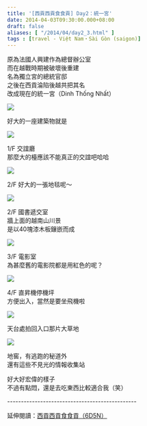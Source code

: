 ```yaml
---
title: '[西貢西貢食食貢] Day2：統一宮'
date: 2014-04-03T09:30:00.000+08:00
draft: false
aliases: [ "/2014/04/day2_3.html" ]
tags : [travel - Việt Nam・Sài Gòn (saigon)]
---
```


原為法國人興建作為總督辦公室  
而在越戰時期被破壞後重建  
名為獨立宮的總統官邸  
之後在西貢淪陷後越共把其名  
改成現在的統一宮（Dinh Thống Nhất）  

![](/images/saigon2d.jpg)

好大的一座建築物就是  

![](/images/saigon2d1.jpg)

1/F 交誼廳  
那麼大的檯應該不能真正的交誼吧哈哈  

![](/images/saigon2d2.jpg)

2/F 好大的一張地毯呢～  

![](/images/saigon2d3.jpg)

2/F 國書遞交室  
牆上面的越南山川景  
是以40塊漆木板鑲嵌而成  

![](/images/saigon2d4.jpg)

3/F 電影室  
為甚麼舊的電影院都是用紅色的呢？  

![](/images/saigon2d5.jpg)

4/F 直昇機停機坪  
方便出入，當然是要坐飛機啦  

![](/images/saigon2d6.jpg)

天台處拍回入口那片大草地  

![](/images/saigon2d7.jpg)

地窖，有逃跑的秘道外  
還有這些不見光的情報收集站  
  
好大好宏偉的樣子  
不過有點悶，還是去吃東西比較適合我（笑）  
  
\-----------------------------------------------  
  
延伸閱讀：[西貢西貢食食貢（6D5N）](https://hidie.net/saigon6d5n/)
